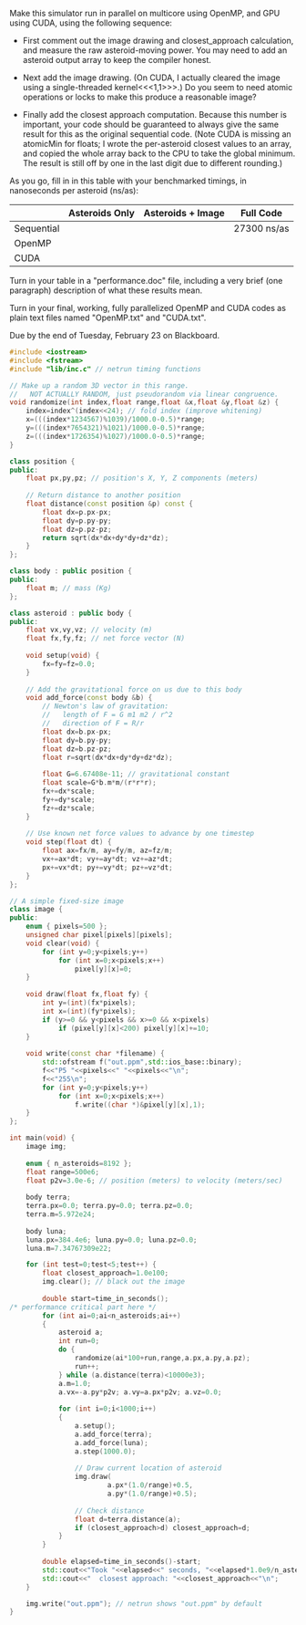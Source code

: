Make this simulator run in parallel on multicore using OpenMP, and GPU using CUDA, using the following sequence:

*   First comment out the image drawing and closest_approach calculation, and measure the raw asteroid-moving power.  You may need to add an asteroid output array to keep the compiler honest.

*   Next add the image drawing.  (On CUDA, I actually cleared the image using a single-threaded kernel<<<1,1>>>.)  Do you seem to need atomic operations or locks to make this produce a reasonable image?

*   Finally add the closest approach computation.  Because this number is important, your code should be guaranteed to always give the same result for this as the original sequential code.  (Note CUDA is missing an atomicMin for floats; I wrote the per-asteroid closest values to an array, and copied the whole array back to the CPU to take the global minimum.  The result is still off by one in the last digit due to different rounding.)

As you go, fill in in this table with your benchmarked timings, in nanoseconds per asteroid (ns/as):

|            | Asteroids Only | Asteroids + Image |     Full Code |
|------------|----------------|-------------------|---------------|
| Sequential |                |                   | 27300 ns/as   |
|   OpenMP   |                |                   |               |
|    CUDA    |                |                   |               |

Turn in your table in a "performance.doc" file, including a very brief (one paragraph) description of what these results mean.

Turn in your final, working, fully parallelized OpenMP and CUDA codes as plain text files named "OpenMP.txt" and "CUDA.txt".

Due by the end of Tuesday, February 23 on Blackboard.

```cpp
#include <iostream>
#include <fstream>
#include "lib/inc.c" // netrun timing functions

// Make up a random 3D vector in this range.
//   NOT ACTUALLY RANDOM, just pseudorandom via linear congruence.
void randomize(int index,float range,float &x,float &y,float &z) {
    index=index^(index<<24); // fold index (improve whitening)
    x=(((index*1234567)%1039)/1000.0-0.5)*range;
    y=(((index*7654321)%1021)/1000.0-0.5)*range;
    z=(((index*1726354)%1027)/1000.0-0.5)*range;
}

class position {
public:
    float px,py,pz; // position's X, Y, Z components (meters)
    
    // Return distance to another position
    float distance(const position &p) const {
        float dx=p.px-px;
        float dy=p.py-py;
        float dz=p.pz-pz;
        return sqrt(dx*dx+dy*dy+dz*dz);
    }
};

class body : public position {
public:
    float m; // mass (Kg)
};

class asteroid : public body {
public:
    float vx,vy,vz; // velocity (m)
    float fx,fy,fz; // net force vector (N)
    
    void setup(void) {
        fx=fy=fz=0.0;
    }
    
    // Add the gravitational force on us due to this body
    void add_force(const body &b) {
        // Newton's law of gravitation:
        //   length of F = G m1 m2 / r^2
        //   direction of F = R/r
        float dx=b.px-px;
        float dy=b.py-py;
        float dz=b.pz-pz;
        float r=sqrt(dx*dx+dy*dy+dz*dz);
        
        float G=6.67408e-11; // gravitational constant
        float scale=G*b.m*m/(r*r*r);
        fx+=dx*scale;
        fy+=dy*scale;
        fz+=dz*scale;
    }
    
    // Use known net force values to advance by one timestep
    void step(float dt) {
        float ax=fx/m, ay=fy/m, az=fz/m;
        vx+=ax*dt; vy+=ay*dt; vz+=az*dt;
        px+=vx*dt; py+=vy*dt; pz+=vz*dt;
    }
};

// A simple fixed-size image
class image {
public:
    enum { pixels=500 };
    unsigned char pixel[pixels][pixels];
    void clear(void) {
        for (int y=0;y<pixels;y++)
            for (int x=0;x<pixels;x++) 
                pixel[y][x]=0;
    }
    
    void draw(float fx,float fy) {
        int y=(int)(fx*pixels);
        int x=(int)(fy*pixels);
        if (y>=0 && y<pixels && x>=0 && x<pixels)
            if (pixel[y][x]<200) pixel[y][x]+=10;
    }
    
    void write(const char *filename) {
        std::ofstream f("out.ppm",std::ios_base::binary);
        f<<"P5 "<<pixels<<" "<<pixels<<"\n";
        f<<"255\n";
        for (int y=0;y<pixels;y++)
            for (int x=0;x<pixels;x++) 
                f.write((char *)&pixel[y][x],1);
    }
};

int main(void) {
    image img;
    
    enum { n_asteroids=8192 };
    float range=500e6;
    float p2v=3.0e-6; // position (meters) to velocity (meters/sec)
    
    body terra; 
    terra.px=0.0; terra.py=0.0; terra.pz=0.0; 
    terra.m=5.972e24;
    
    body luna;
    luna.px=384.4e6; luna.py=0.0; luna.pz=0.0;
    luna.m=7.34767309e22;

    for (int test=0;test<5;test++) {
        float closest_approach=1.0e100;
        img.clear(); // black out the image
    
        double start=time_in_seconds();
/* performance critical part here */
        for (int ai=0;ai<n_asteroids;ai++)
        {
            asteroid a;
            int run=0;
            do {
                randomize(ai*100+run,range,a.px,a.py,a.pz);
                run++;
            } while (a.distance(terra)<10000e3);
            a.m=1.0;
            a.vx=-a.py*p2v; a.vy=a.px*p2v; a.vz=0.0;
            
            for (int i=0;i<1000;i++)
            {
                a.setup();
                a.add_force(terra);
                a.add_force(luna);
                a.step(1000.0);
                
                // Draw current location of asteroid
                img.draw(
                        a.px*(1.0/range)+0.5,
                        a.py*(1.0/range)+0.5);
                
                // Check distance
                float d=terra.distance(a);
                if (closest_approach>d) closest_approach=d;
            }
        }
        
        double elapsed=time_in_seconds()-start;
        std::cout<<"Took "<<elapsed<<" seconds, "<<elapsed*1.0e9/n_asteroids<<" ns/asteroid\n";
        std::cout<<"  closest approach: "<<closest_approach<<"\n";
    }

    img.write("out.ppm"); // netrun shows "out.ppm" by default
}
```